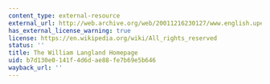 ```yaml
---
content_type: external-resource
external_url: http://web.archive.org/web/20011216230127/www.english.upenn.edu/~lwarner/piers.html/
has_external_license_warning: true
license: https://en.wikipedia.org/wiki/All_rights_reserved
status: ''
title: The William Langland Homepage
uid: b7d130e0-141f-4d6d-ae88-fe7b69e5b646
wayback_url: ''
---
```


